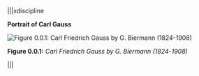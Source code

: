 
|||xdiscipline

**Portrait of Carl Gauss**

![**Figure 0.0.1:** *Carl Friedrich Gauss by G. Biermann (1824-1908)*](https://global.codio.com/opendsa/v5/Images/Carl_Friedrich_Gauss.jpg)

**Figure 0.0.1:** *Carl Friedrich Gauss by G. Biermann (1824-1908)*


|||


